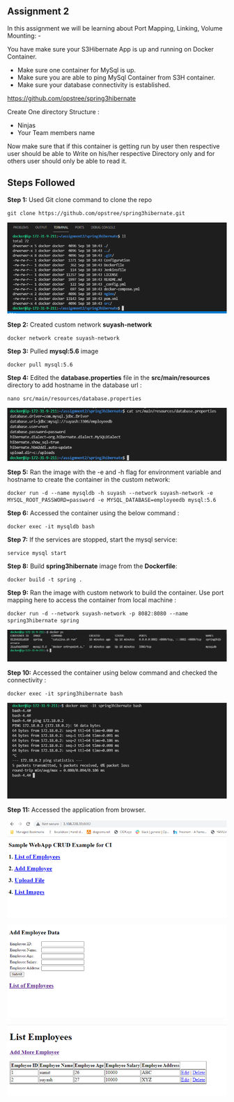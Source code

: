 ## Assignment 2 

In this assignment we will be learning about Port Mapping, Linking, Volume Mounting: - 

You have make sure your S3Hibernate App is up and running on Docker Container.

- Make sure one container for MySql is up. 
- Make sure you are able to ping MySql Container from S3H container. 
- Make sure your database connectivity is established.

https://github.com/opstree/spring3hibernate

Create One directory Structure :
- Ninjas
- Your Team members name

Now make sure that if this container is getting run by user then respective user should be able to Write on his/her respective Directory only and for others user should only be able to read it.

## Steps Followed 

**Step 1:** Used Git clone command to clone the repo 

```
git clone https://github.com/opstree/spring3hibernate.git
```

![App Screenshot](clone.PNG)

**Step 2:** Created custom network **suyash-network**

```
docker network create suyash-network
```

**Step 3:** Pulled **mysql:5.6** image

```
docker pull mysql:5.6
```

**Step 4:** Edited the **database.properties** file in the **src/main/resources** directory to add hostname in the database url :

```
nano src/main/resources/database.properties 
```

![App Screenshot](database_properties.PNG)

**Step 5:** Ran the image with the -e and -h flag for environment variable and hostname to create the container in the custom network:

```
docker run -d --name mysqldb -h suyash --network suyash-network -e MYSQL_ROOT_PASSWORD=password -e MYSQL_DATABASE=employeedb mysql:5.6
```

**Step 6:** Accessed the container using the below command :

```
docker exec -it mysqldb bash
```

**Step 7:** If the services are stopped, start the mysql service:

```
service mysql start 
```

**Step 8:** Build **spring3hibernate** image from the **Dockerfile**:

```
docker build -t spring .
```

**Step 9:** Ran the image with custom network to build the container. Use port mapping here to access the container from local machine :

```
docker run -d --network suyash-network -p 8082:8080 --name spring3hibernate spring
```

![App Screenshot](containers.PNG)

**Step 10:** Accessed the container using below command and checked the connectivity :

```
docker exec -it spring3hibernate bash
```

![App Screenshot](ping.PNG)

**Step 11:** Accessed the application from browser.

![App Screenshot](browser_hit.PNG)

![App Screenshot](add_employee.PNG)

![App Screenshot](list_employee.PNG)